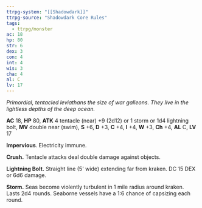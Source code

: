 ```yaml
---
ttrpg-system: "[[Shadowdark]]"
ttrpg-source: "Shadowdark Core Rules"
tags:
  - ttrpg/monster
ac: 18
hp: 80
str: 6
dex: 3
con: 4
int: 4
wis: 3
cha: 4
al: C
lv: 17
---
```


_Primordial, tentacled leviathans the size of war galleons. They live in the lightless depths of the deep ocean._

**AC** 18, **HP** 80, **ATK** 4 tentacle (near) +9 (2d12) or 1 storm or 1d4 lightning bolt, **MV** double near (swim), **S** +6, **D** +3, **C** +4, **I** +4, **W** +3, **Ch** +4, **AL** C, **LV** 17

**Impervious**. Electricity immune. 

**Crush.** Tentacle attacks deal double damage against objects. 

**Lightning Bolt.** Straight line (5' wide) extending far from kraken. DC 15 DEX or 6d6 damage. 

**Storm.** Seas become violently turbulent in 1 mile radius around kraken. Lasts 2d4 rounds. Seaborne vessels have a 1:6 chance of capsizing each round.

